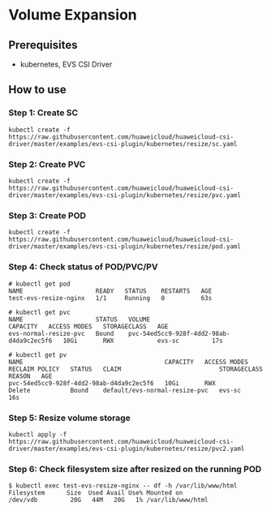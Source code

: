 # Volume Expansion

## Prerequisites

- kubernetes, EVS CSI Driver

## How to use

### Step 1: Create SC

```
kubectl create -f  https://raw.githubusercontent.com/huaweicloud/huaweicloud-csi-driver/master/examples/evs-csi-plugin/kubernetes/resize/sc.yaml
```

### Step 2: Create PVC

```
kubectl create -f  https://raw.githubusercontent.com/huaweicloud/huaweicloud-csi-driver/master/examples/evs-csi-plugin/kubernetes/resize/pvc.yaml
```

### Step 3: Create POD

```
kubectl create -f  https://raw.githubusercontent.com/huaweicloud/huaweicloud-csi-driver/master/examples/evs-csi-plugin/kubernetes/resize/pod.yaml
```

### Step 4: Check status of POD/PVC/PV

```
# kubectl get pod
NAME                    READY   STATUS    RESTARTS   AGE
test-evs-resize-nginx   1/1     Running   0          63s

```

```
# kubectl get pvc
NAME                    STATUS   VOLUME                                     CAPACITY   ACCESS MODES   STORAGECLASS   AGE
evs-normal-resize-pvc   Bound    pvc-54ed5cc9-928f-4dd2-98ab-d4da9c2ec5f6   10Gi       RWX            evs-sc         17s
```

```
# kubectl get pv
NAME                                       CAPACITY   ACCESS MODES   RECLAIM POLICY   STATUS   CLAIM                           STORAGECLASS   REASON   AGE
pvc-54ed5cc9-928f-4dd2-98ab-d4da9c2ec5f6   10Gi       RWX            Delete           Bound    default/evs-normal-resize-pvc   evs-sc                  16s
```

### Step 5: Resize volume storage

```
kubectl apply -f  https://raw.githubusercontent.com/huaweicloud/huaweicloud-csi-driver/master/examples/evs-csi-plugin/kubernetes/resize/pvc2.yaml
```

### Step 6: Check filesystem size after resized on the running POD

```
$ kubectl exec test-evs-resize-nginx -- df -h /var/lib/www/html
Filesystem      Size  Used Avail Use% Mounted on
/dev/vdb         20G   44M   20G   1% /var/lib/www/html
```
